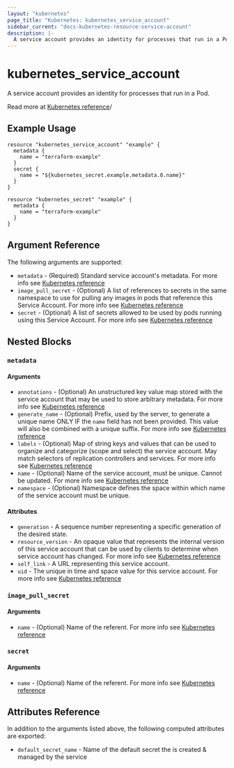 ```yaml
---
layout: "kubernetes"
page_title: "Kubernetes: kubernetes_service_account"
sidebar_current: "docs-kubernetes-resource-service-account"
description: |-
  A service account provides an identity for processes that run in a Pod.
---
```


# kubernetes_service_account

A service account provides an identity for processes that run in a Pod.

Read more at [Kubernetes reference](https://kubernetes.io/docs/admin/service-accounts-admin)/

## Example Usage

```hcl
resource "kubernetes_service_account" "example" {
  metadata {
    name = "terraform-example"
  }
  secret {
    name = "${kubernetes_secret.example.metadata.0.name}"
  }
}

resource "kubernetes_secret" "example" {
  metadata {
    name = "terraform-example"
  }
}
```

## Argument Reference

The following arguments are supported:

* `metadata` - (Required) Standard service account's metadata. For more info see [Kubernetes reference](https://github.com/kubernetes/community/blob/e59e666e3464c7d4851136baa8835a311efdfb8e/contributors/devel/api-conventions.md#metadata)
* `image_pull_secret` - (Optional) A list of references to secrets in the same namespace to use for pulling any images in pods that reference this Service Account. For more info see [Kubernetes reference](http://kubernetes.io/docs/user-guide/secrets#manually-specifying-an-imagepullsecret)
* `secret` - (Optional) A list of secrets allowed to be used by pods running using this Service Account. For more info see [Kubernetes reference](http://kubernetes.io/docs/user-guide/secrets)

## Nested Blocks

### `metadata`

#### Arguments

* `annotations` - (Optional) An unstructured key value map stored with the service account that may be used to store arbitrary metadata. For more info see [Kubernetes reference](http://kubernetes.io/docs/user-guide/annotations)
* `generate_name` - (Optional) Prefix, used by the server, to generate a unique name ONLY IF the `name` field has not been provided. This value will also be combined with a unique suffix. For more info see [Kubernetes reference](https://github.com/kubernetes/community/blob/e59e666e3464c7d4851136baa8835a311efdfb8e/contributors/devel/api-conventions.md#idempotency)
* `labels` - (Optional) Map of string keys and values that can be used to organize and categorize (scope and select) the service account. May match selectors of replication controllers and services. For more info see [Kubernetes reference](http://kubernetes.io/docs/user-guide/labels)
* `name` - (Optional) Name of the service account, must be unique. Cannot be updated. For more info see [Kubernetes reference](http://kubernetes.io/docs/user-guide/identifiers#names)
* `namespace` - (Optional) Namespace defines the space within which name of the service account must be unique.

#### Attributes

* `generation` - A sequence number representing a specific generation of the desired state.
* `resource_version` - An opaque value that represents the internal version of this service account that can be used by clients to determine when service account has changed. For more info see [Kubernetes reference](https://github.com/kubernetes/community/blob/e59e666e3464c7d4851136baa8835a311efdfb8e/contributors/devel/api-conventions.md#concurrency-control-and-consistency)
* `self_link` - A URL representing this service account.
* `uid` - The unique in time and space value for this service account. For more info see [Kubernetes reference](http://kubernetes.io/docs/user-guide/identifiers#uids)

### `image_pull_secret`

#### Arguments

* `name` - (Optional) Name of the referent. For more info see [Kubernetes reference](http://kubernetes.io/docs/user-guide/identifiers#names)

### `secret`

#### Arguments

* `name` - (Optional) Name of the referent. For more info see [Kubernetes reference](http://kubernetes.io/docs/user-guide/identifiers#names)

## Attributes Reference

In addition to the arguments listed above, the following computed attributes are
exported:

* `default_secret_name` - Name of the default secret the is created & managed by the service
